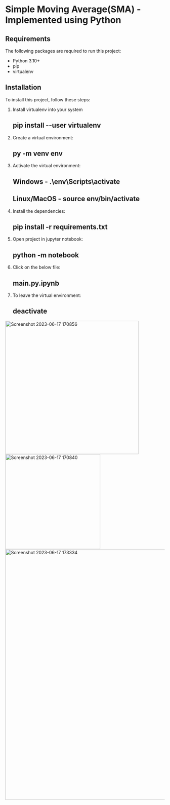 # Simple Moving Average(SMA) - Implemented using Python

## Requirements

The following packages are required to run this project:

* Python 3.10+
* pip
* virtualenv

## Installation

To install this project, follow these steps:

1. Install virtualenv into your system

    ## pip install --user virtualenv

2. Create a virtual environment:

    ## py -m venv env

3. Activate the virtual environment:

    ## Windows - .\env\Scripts\activate
    ## Linux/MacOS - source env/bin/activate

4. Install the dependencies:

    ## pip install -r requirements.txt

5. Open project in jupyter notebook:

    ## python -m notebook

6. Click on the below file:

    ## main.py.ipynb

7. To leave the virtual environment:

    ## deactivate
<img width="421" alt="Screenshot 2023-06-17 170856" src="https://github.com/bilalyusuf973/SMA---Simple-Moving-Average/assets/111658408/fabdd9a1-5d89-4f8d-bb84-335276d3079c">
<img width="300" alt="Screenshot 2023-06-17 170840" src="https://github.com/bilalyusuf973/SMA---Simple-Moving-Average/assets/111658408/d476a2c3-4415-4652-b315-f05da6823299">
<img width="792" alt="Screenshot 2023-06-17 173334" src="https://github.com/bilalyusuf973/SMA---Simple-Moving-Average/assets/111658408/b11e549a-c98e-4180-b32b-710f954fcbd4">

